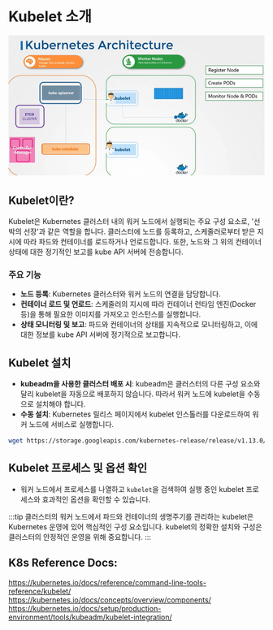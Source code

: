 # Kubelet 소개

![](2024-04-02-19-36-14.png)

## Kubelet이란?

Kubelet은 Kubernetes 클러스터 내의 워커 노드에서 실행되는 주요 구성 요소로, '선박의 선장'과 같은 역할을 합니다. 클러스터에 노드를 등록하고, 스케줄러로부터 받은 지시에 따라 파드와 컨테이너를 로드하거나 언로드합니다. 또한, 노드와 그 위의 컨테이너 상태에 대한 정기적인 보고를 kube API 서버에 전송합니다.

### 주요 기능

- **노드 등록**: Kubernetes 클러스터와 워커 노드의 연결을 담당합니다.
- **컨테이너 로드 및 언로드**: 스케줄러의 지시에 따라 컨테이너 런타임 엔진(Docker 등)을 통해 필요한 이미지를 가져오고 인스턴스를 실행합니다.
- **상태 모니터링 및 보고**: 파드와 컨테이너의 상태를 지속적으로 모니터링하고, 이에 대한 정보를 kube API 서버에 정기적으로 보고합니다.

## Kubelet 설치

- **kubeadm을 사용한 클러스터 배포 시**: kubeadm은 클러스터의 다른 구성 요소와 달리 kubelet을 자동으로 배포하지 않습니다. 따라서 워커 노드에 kubelet을 수동으로 설치해야 합니다.
- **수동 설치**: Kubernetes 릴리스 페이지에서 kubelet 인스톨러를 다운로드하여 워커 노드에 서비스로 실행합니다.

```sh
wget https://storage.googleapis.com/kubernetes-release/release/v1.13.0/bin/linux/amd64/kubelet
```

## Kubelet 프로세스 및 옵션 확인

- 워커 노드에서 프로세스를 나열하고 `kubelet`을 검색하여 실행 중인 kubelet 프로세스와 효과적인 옵션을 확인할 수 있습니다.

:::tip
클러스터의 워커 노드에서 파드와 컨테이너의 생명주기를 관리하는 kubelet은 Kubernetes 운영에 있어 핵심적인 구성 요소입니다. kubelet의 정확한 설치와 구성은 클러스터의 안정적인 운영을 위해 중요합니다.
:::

## K8s Reference Docs:

https://kubernetes.io/docs/reference/command-line-tools-reference/kubelet/
https://kubernetes.io/docs/concepts/overview/components/
https://kubernetes.io/docs/setup/production-environment/tools/kubeadm/kubelet-integration/
